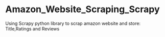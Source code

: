 # Amazon_Website_Scraping_Scrapy
Using Scrapy python library to scrap amazon website and store: Title,Ratings and Reviews
